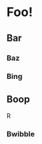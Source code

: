 Foo!
===     
 

Bar
---





### Baz



































































### Bing   

Boop
----
R
### Bwibble 
